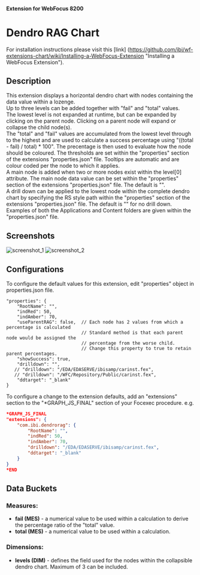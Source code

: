 #### Extension for WebFocus 8200
# Dendro RAG Chart
For installation instructions please visit this [link] (https://github.com/ibi/wf-extensions-chart/wiki/Installing-a-WebFocus-Extension "Installing a WebFocus Extension").
## Description
This extension displays a horizontal dendro chart with nodes containing the data value within a lozenge.<br />
Up to three levels can be added together with "fail" and "total" values.<br />
The lowest level is not expanded at runtime, but can be expanded by clicking on the parent node. Clicking on a parent node will expand or collapse the child node(s).<br />
The "total" and "fail" values are accumulated from the lowest level through to the highest and are used to calculate a success percentage using "((total - fail) / total) * 100". The precentage is then used to evaluate how the node should be coloured. The thresholds are set within the "properties" section of the extensions "properties.json" file. Tooltips are automatic and are colour coded per the node to which it applies.<br />
A main node is added when two or more nodes exist within the level[0] attribute. The main node data value can be set within the "properties" section of the extensions "properties.json" file. The default is "".<br />
A drill down can be applied to the lowest node within the complete dendro chart by specifying the RS style path within the "properties" section of the extensions "properties.json" file. The default is "" for no drill down. Examples of both the Applications and Content folders are given within the "properties.json" file.
## Screenshots
![screenshot_1](https://github.com/ibi/wf-extensions-chart/blob/add-dendrorag-extension/com.ibi.dendrorag/screenshots/1.png)
![screenshot_2](https://github.com/ibi/wf-extensions-chart/blob/add-dendrorag-extension/com.ibi.dendrorag/screenshots/2.png)
## Configurations
To configure the default values for this extension, edit "properties" object in properties.json file.
	
	"properties": {
        "RootName": "",
        "indRed": 50,
        "indAmber": 70,
        "useParentRAG": false,  // Each node has 2 values from which a percentage is calculated
		                        // Standard method is that each parent node would be assigned the
								// percentage from the worse child.
								// Change this property to true to retain parent percentages.
        "showSuccess": true,
        "drilldown": "",
       // "drilldown": "/EDA/EDASERVE/ibisamp/carinst.fex",
       // "drilldown": "/WFC/Repository/Public/carinst.fex",
        "ddtarget": "_blank"
	}
    
To configure a change to the extension defaults, add an "extensions" section to the "*GRAPH_JS_FINAL" section of your Focexec procedure. e.g.

```json
*GRAPH_JS_FINAL
"extensions": {
	"com.ibi.dendrorag": {
        "RootName": "",
        "indRed": 50,
        "indAmber": 70,
        "drilldown": "/EDA/EDASERVE/ibisamp/carinst.fex",
        "ddtarget": "_blank"
	}
}
*END
```
## Data Buckets
### Measures:
* **fail (MES)** - a numerical value to be used within a calculation to derive the percentage ratio of the "total" value.
* **total (MES)** - a numerical value to be used within a calculation.
### Dimensions:
* **levels (DIM)** - defines the field used for the nodes within the collapsible dendro chart. Maximum of 3 can be included.
